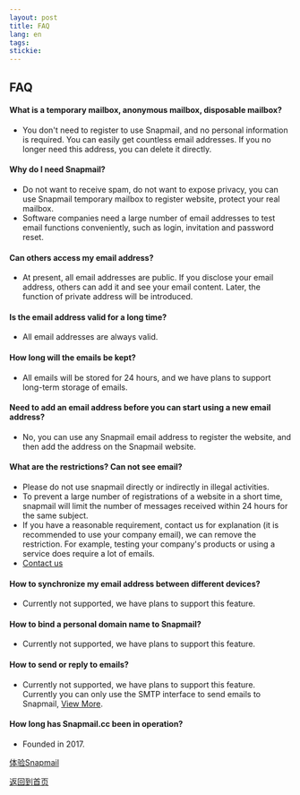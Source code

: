 ```yaml
---
layout: post
title: FAQ
lang: en
tags: 
stickie: 
---
```


## FAQ

#### What is a temporary mailbox, anonymous mailbox, disposable mailbox?
+ You don't need to register to use Snapmail, and no personal information is required. You can easily get countless email addresses. If you no longer need this address, you can delete it directly.

#### Why do I need Snapmail?
+ Do not want to receive spam, do not want to expose privacy, you can use Snapmail temporary mailbox to register website, protect your real mailbox.
+ Software companies need a large number of email addresses to test email functions conveniently, such as login, invitation and password reset.

#### Can others access my email address?
+ At present, all email addresses are public. If you disclose your email address, others can add it and see your email content. Later, the function of private address will be introduced.

#### Is the email address valid for a long time?
+ All email addresses are always valid.

#### How long will the emails be kept?
+ All emails will be stored for 24 hours, and we have plans to support long-term storage of emails.

#### Need to add an email address before you can start using a new email address?
+ No, you can use any Snapmail email address to register the website, and then add the address on the Snapmail website.

#### What are the restrictions? Can not see email?
+ Please do not use snapmail directly or indirectly in illegal activities.
+ To prevent a large number of registrations of a website in a short time, snapmail will limit the number of messages received within 24 hours for the same subject.
+ If you have a reasonable requirement, contact us for explanation (it is recommended to use your company email), we can remove the restriction. For example, testing your company's products or using a service does require a lot of emails.
+ <a target="_blank" href="https://www.snapmail.cc/blog/en/support.html"> Contact us </a>

#### How to synchronize my email address between different devices?
+ Currently not supported, we have plans to support this feature.

#### How to bind a personal domain name to Snapmail?
+ Currently not supported, we have plans to support this feature.

#### How to send or reply to emails?
+ Currently not supported, we have plans to support this feature. Currently you can only use the SMTP interface to send emails to Snapmail, <a target='_blank' href="https://www.snapmail.cc/blog/en/2019/11/30/snapmail-smtp.html">View More</a>.

#### How long has Snapmail.cc been in operation?
+ Founded in 2017.

<a target="_blank" href="https://www.snapmail.cc"><i class="fa fa-envelope a"></i> 体验Snapmail </a>

<a href="https://www.snapmail.cc/blog/"><i class="fa fa-arrow-circle-left"></i> 返回到首页 </a>
